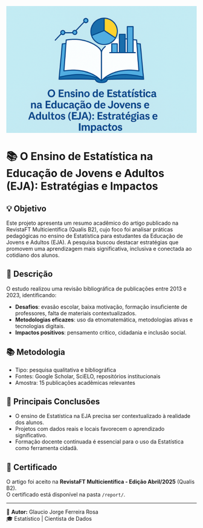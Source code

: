 <p align="center">
  <img src="https://github.com/GJFR71/Ensino_Estatistica_EJA/blob/main/Capa_Publ_Artigo_EJA.png" width="800"/>
</p>

# 📚 O Ensino de Estatística na Educação de Jovens e Adultos (EJA): Estratégias e Impactos

## 💡 Objetivo
Este projeto apresenta um resumo acadêmico do artigo publicado na RevistaFT Multicientífica (Qualis B2), cujo foco foi analisar práticas pedagógicas no ensino de Estatística para estudantes da Educação de Jovens e Adultos (EJA). A pesquisa buscou destacar estratégias que promovem uma aprendizagem mais significativa, inclusiva e conectada ao cotidiano dos alunos.

## 📝 Descrição
O estudo realizou uma revisão bibliográfica de publicações entre 2013 e 2023, identificando:

- **Desafios**: evasão escolar, baixa motivação, formação insuficiente de professores, falta de materiais contextualizados.  
- **Metodologias eficazes**: uso da etnomatemática, metodologias ativas e tecnologias digitais.  
- **Impactos positivos**: pensamento crítico, cidadania e inclusão social.

## 📚 Metodologia
- Tipo: pesquisa qualitativa e bibliográfica  
- Fontes: Google Scholar, SciELO, repositórios institucionais  
- Amostra: 15 publicações acadêmicas relevantes

## 📌 Principais Conclusões
- O ensino de Estatística na EJA precisa ser contextualizado à realidade dos alunos.  
- Projetos com dados reais e locais favorecem o aprendizado significativo.  
- Formação docente continuada é essencial para o uso da Estatística como ferramenta cidadã.

## 📄 Certificado
O artigo foi aceito na **RevistaFT Multicientífica - Edição Abril/2025** (Qualis B2).  
O certificado está disponível na pasta `/report/`.

---

👤 **Autor:** Glaucio Jorge Ferreira Rosa  
🎓 Estatístico | Cientista de Dados

